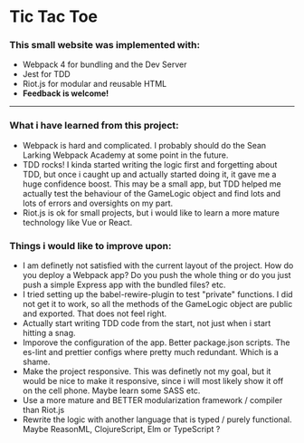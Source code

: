 # Tic Tac Toe

### This small website was implemented with:
* Webpack 4 for bundling and the Dev Server
* Jest for TDD
* Riot.js for modular and reusable HTML
* **Feedback is welcome!**
---

### What i have learned from this project:
* Webpack is hard and complicated. I probably should do the Sean Larking Webpack Academy at some point in the future.
* TDD rocks! I kinda started writing the logic first and forgetting about TDD, but once i caught up and actually started doing it, it gave me a huge confidence boost. This may be a small app, but TDD helped me actually test the behaviour of the GameLogic object and find lots and lots of errors and oversights on my part.
* Riot.js is ok for small projects, but i would like to learn a more mature technology like Vue or React.

### Things i would like to improve upon:
* I am definetly not satisfied with the current layout of the project. How do you deploy a Webpack app? Do you push the whole thing or do you just push a simple Express app with the bundled files? etc.
* I tried setting up the babel-rewire-plugin to test "private" functions. I did not get it to work, so all the methods of the GameLogic object are public and exported. That does not feel right.
* Actually start writing TDD code from the start, not just when i start hitting a snag.
* Imporove the configuration of the app. Better package.json scripts. The es-lint and prettier configs where pretty much redundant. Which is a shame.
* Make the project responsive. This was definetly not my goal, but it would be nice to make it responsive, since i will most likely show it off on the cell phone. Maybe learn some SASS etc.
* Use a more mature and BETTER modularization framework / compiler than Riot.js
* Rewrite the logic with another language that is typed / purely functional. Maybe ReasonML, ClojureScript, Elm or TypeScript ?

